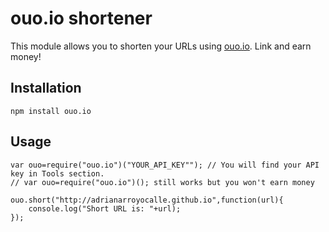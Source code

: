 ouo.io shortener
================

This module allows you to shorten your URLs using [ouo.io](http://ouo.io/ref/kZrfrYdn). Link and earn money!

## Installation

```
npm install ouo.io
```

## Usage

```
var ouo=require("ouo.io")("YOUR_API_KEY""); // You will find your API key in Tools section.
// var ouo=require("ouo.io")(); still works but you won't earn money

ouo.short("http://adrianarroyocalle.github.io",function(url){
	console.log("Short URL is: "+url);
});

```
